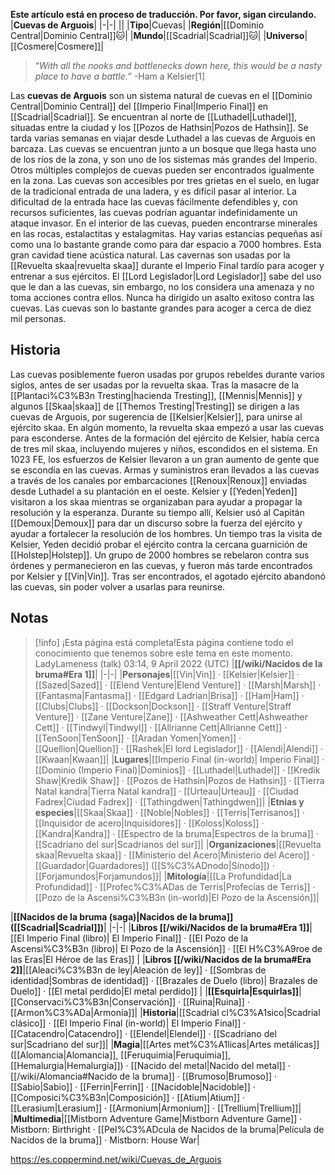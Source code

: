 **Este artículo está en proceso de traducción. Por favor, sigan circulando.**
|**Cuevas de Arguois**|
|-|-|
||
|**Tipo**|Cuevas|
|**Región**|[[Dominio Central\|Dominio Central]]🐱︎|
|**Mundo**|[[Scadrial\|Scadrial]]🐱︎|
|**Universo**|[[Cosmere\|Cosmere]]|

>“*With all the nooks and bottlenecks down here, this would be a nasty place to have a battle.*”
\-Ham a Kelsier[1]


Las **cuevas de Arguois** son un sistema natural de cuevas en el [[Dominio Central\|Dominio Central]] del [[Imperio Final\|Imperio Final]] en [[Scadrial\|Scadrial]]. Se encuentran al norte de [[Luthadel\|Luthadel]], situadas entre la ciudad y los [[Pozos de Hathsin\|Pozos de Hathsin]]. Se tarda varias semanas en viajar desde Luthadel a las cuevas de Arguois en barcaza.
Las cuevas se encuentran junto a un bosque que llega hasta uno de los ríos de la zona, y son uno de los sistemas más grandes del Imperio. Otros múltiples complejos de cuevas pueden ser encontrados igualmente en la zona. Las cuevas son accesibles por tres grietas en el suelo, en lugar de la tradicional entrada de una ladera, y es difícil pasar al interior. La dificultad de la entrada hace las cuevas fácilmente defendibles y, con recursos suficientes, las cuevas podrían aguantar indefinidamente un ataque invasor. En el interior de las cuevas, pueden encontrarse minerales en las rocas, estalactitas y estalagmitas. Hay varias estancias pequeñas así como una lo bastante grande como para dar espacio a 7000 hombres. Esta gran cavidad tiene acústica natural.
Las cavernas son usadas por la [[Revuelta skaa\|revuelta skaa]] durante el Imperio Final tardío para acoger y entrenar a sus ejércitos. El [[Lord Legislador\|Lord Legislador]] sabe del uso que le dan a las cuevas, sin embargo, no los considera una amenaza y no toma acciones contra ellos. Nunca ha dirigido un asalto exitoso contra las cuevas. Las cuevas son lo bastante grandes para acoger a cerca de diez mil personas.

## Historia
Las cuevas posiblemente fueron usadas por grupos rebeldes durante varios siglos, antes de ser usadas por la revuelta skaa.
Tras la masacre de la [[Plantaci%C3%B3n Tresting\|hacienda Tresting]], [[Mennis\|Mennis]] y algunos [[Skaa\|skaa]] de [[Themos Tresting\|Tresting]] se dirigen a las cuevas de Arguois, por sugerencia de [[Kelsier\|Kelsier]], para unirse al ejército skaa.
En algún momento, la revuelta skaa empezó a usar las cuevas para esconderse. Antes de la formación del ejército de Kelsier, había cerca de tres mil skaa, incluyendo mujeres y niños, escondidos en el sistema. En 1023 FE, los esfuerzos de Kelsier llevaron a un gran aumento de gente que se escondía en las cuevas. Armas y suministros eran llevados a las cuevas a través de los canales por embarcaciones [[Renoux\|Renoux]] enviadas desde Luthadel a su plantación en el oeste. Kelsier y [[Yeden\|Yeden]] visitaron a los skaa mientras se organizaban para ayudar a propagar la resolución y la esperanza. Durante su tiempo allí, Kelsier usó al Capitán [[Demoux\|Demoux]] para dar un discurso sobre la fuerza del ejército y ayudar a fortalecer la resolución de los hombres. Un tiempo tras la visita de Kelsier, Yeden decidió probar el ejército contra la cercana guarnición de [[Holstep\|Holstep]]. Un grupo de 2000 hombres se rebelaron contra sus órdenes y permanecieron en las cuevas, y fueron más tarde encontrados por Kelsier y [[Vin\|Vin]]. Tras ser encontrados, el agotado ejército abandonó las cuevas, sin poder volver a usarlas para reunirse.

## Notas

> [!info] ¡Esta página está completa!Esta página contiene todo el conocimiento que tenemos sobre este tema en este momento.
LadyLameness (talk) 03:14, 9 April 2022 (UTC)
|**[[/wiki/Nacidos de la bruma#Era 1]]**|
|-|-|
|**Personajes**|[[Vin\|Vin]] · [[Kelsier\|Kelsier]] · [[Sazed\|Sazed]] · [[Elend Venture\|Elend Venture]] · [[Marsh\|Marsh]] · [[Fantasma\|Fantasma]] · [[Edgard Ladrian\|Brisa]] · [[Ham\|Ham]] · [[Clubs\|Clubs]] · [[Dockson\|Dockson]] · [[Straff Venture\|Straff Venture]] · [[Zane Venture\|Zane]] · [[Ashweather Cett\|Ashweather Cett]] · [[Tindwyl\|Tindwyl]] · [[Allrianne Cett\|Allrianne Cett]] · [[TenSoon\|TenSoon]] · [[Aradan Yomen\|Yomen]] · [[Quellion\|Quellion]] · [[Rashek\|El lord Legislador]] · [[Alendi\|Alendi]] · [[Kwaan\|Kwaan]]|
|**Lugares**|[[Imperio Final (in-world)\| Imperio Final]] · [[Dominio (Imperio Final)\|Dominios]] · [[Luthadel\|Luthadel]] · [[Kredik Shaw\|Kredik Shaw]] · [[Pozos de Hathsin\|Pozos de Hathsin]] · [[Tierra Natal kandra\|Tierra Natal kandra]] · [[Urteau\|Urteau]] · [[Ciudad Fadrex\|Ciudad Fadrex]] · [[Tathingdwen\|Tathingdwen]]|
|**Etnias y especies**|[[Skaa\|Skaa]] · [[Noble\|Nobles]] · [[Terris\|Terrisanos]] · [[Inquisidor de acero\|Inquisidores]] · [[Koloss\|Koloss]] · [[Kandra\|Kandra]] · [[Espectro de la bruma\|Espectros de la bruma]] · [[Scadriano del sur\|Scadrianos del sur]]|
|**Organizaciones**|[[Revuelta skaa\|Revuelta skaa]] · [[Ministerio del Acero\|Ministerio del Acero]] · [[Guardador\|Guardadores]] ([[S%C3%ADnodo\|Sínodo]]) · [[Forjamundos\|Forjamundos]]|
|**Mitología**|[[La Profundidad\|La Profundidad]] · [[Profec%C3%ADas de Terris\|Profecías de Terris]] · [[Pozo de la Ascensi%C3%B3n (in-world)\|El Pozo de la Ascensión]]|

|**[[Nacidos de la bruma (saga)\|Nacidos de la bruma]] ([[Scadrial\|Scadrial]])**|
|-|-|
|**Libros [[/wiki/Nacidos de la bruma#Era 1]]**|[[El Imperio Final (libro)\| El Imperio Final]] · [[El Pozo de la Ascensi%C3%B3n (libro)\| El Pozo de la Ascensión]] · [[El H%C3%A9roe de las Eras\|El Héroe de las Eras]] |
|**Libros [[/wiki/Nacidos de la bruma#Era 2]]**|[[Aleaci%C3%B3n de ley\|Aleación de ley]] · [[Sombras de identidad\|Sombras de identidad]] · [[Brazales de Duelo (libro)\| Brazales de Duelo]] · [[El metal perdido\|El metal perdido]]  |
|**[[Esquirla\|Esquirlas]]**|[[Conservaci%C3%B3n\|Conservación]] · [[Ruina\|Ruina]] · [[Armon%C3%ADa\|Armonía]]|
|**Historia**|[[Scadrial cl%C3%A1sico\|Scadrial clásico]] · [[El Imperio Final (in-world)\| El Imperio Final]] · [[Catacendro\|Catacendro]] · [[Elendel\|Elendel]] · [[Scadriano del sur\|Scadriano del sur]]|
|**Magia**|[[Artes met%C3%A1licas\|Artes metálicas]] ([[Alomancia\|Alomancia]], [[Feruquimia\|Feruquimia]], [[Hemalurgia\|Hemalurgia]]) · [[Nacido del metal\|Nacido del metal]] · [[/wiki/Alomancia#Nacido de la bruma]] · [[Brumoso\|Brumoso]] · [[Sabio\|Sabio]] · [[Ferrin\|Ferrin]] · [[Nacidoble\|Nacidoble]] · [[Composici%C3%B3n\|Composición]] · [[Atium\|Atium]] · [[Lerasium\|Lerasium]] · [[Armonium\|Armonium]] · [[Trellium\|Trellium]]|
|**Multimedia**|[[Mistborn Adventure Game\|Mistborn Adventure Game‎‎]] · Mistborn: Birthright · [[Pel%C3%ADcula de Nacidos de la bruma\|Película de Nacidos de la bruma]] · Mistborn: House War|



https://es.coppermind.net/wiki/Cuevas_de_Arguois